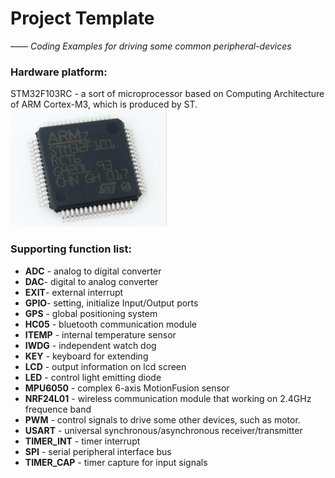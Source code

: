 # Project Template 

—— *Coding Examples for driving some common peripheral-devices*


### Hardware platform:
STM32F103RC - a sort of microprocessor based on Computing Architecture of ARM Cortex-M3, which is produced by ST.
![Alt text](https://github.com/CHENG-MING/MicroProcessor---project_template/raw/master/images/Model.jpg)

### Supporting function list:
 - **ADC** - analog to digital converter
 - **DAC**- digital to analog converter
 - **EXIT**- external interrupt
 - **GPIO**- setting, initialize Input/Output ports
 - **GPS** - global positioning system
 - **HC05** -  bluetooth communication module
 - **ITEMP** - internal temperature sensor
 - **IWDG** - independent watch dog
 - **KEY** - keyboard for extending
 - **LCD** - output information on lcd screen 
 - **LED** - control light emitting diode
 - **MPU6050** -  complex 6-axis MotionFusion sensor
 - **NRF24L01** - wireless communication module that working on 2.4GHz frequence band
 - **PWM** - control signals to drive some other devices, such as motor.
 - **USART** - universal synchronous/asynchronous receiver/transmitter
 - **TIMER_INT** - timer interrupt
 - **SPI** -  serial peripheral interface bus
 - **TIMER_CAP** - timer capture for input signals

